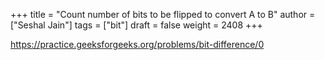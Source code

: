 +++
title = "Count number of bits to be flipped to convert A to B"
author = ["Seshal Jain"]
tags = ["bit"]
draft = false
weight = 2408
+++

<https://practice.geeksforgeeks.org/problems/bit-difference/0>
